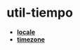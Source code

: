 # util-tiempo
* [**locale**](https://github.com/Tutitoos/util-tiempo/blob/main/locale.md)
* [**timezone**](https://github.com/Tutitoos/util-tiempo/blob/main/timezone.md)